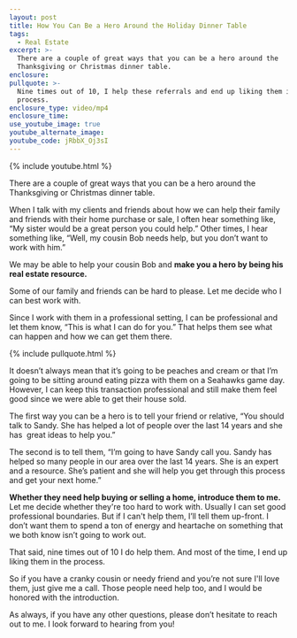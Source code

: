 ```yaml
---
layout: post
title: How You Can Be a Hero Around the Holiday Dinner Table
tags:
  - Real Estate
excerpt: >-
  There are a couple of great ways that you can be a hero around the
  Thanksgiving or Christmas dinner table.
enclosure:
pullquote: >-
  Nine times out of 10, I help these referrals and end up liking them in the
  process.
enclosure_type: video/mp4
enclosure_time:
use_youtube_image: true
youtube_alternate_image:
youtube_code: jRbbX_Oj3sI
---
```



{% include youtube.html %}

There are a couple of great ways that you can be a hero around the Thanksgiving or Christmas dinner table.

When I talk with my clients and friends about how we can help their family and friends with their home purchase or sale, I often hear something like, “My sister would be a great person you could help.” Other times, I hear something like, “Well, my cousin Bob needs help, but you don’t want to work with him.”

We may be able to help your cousin Bob and **make you a hero by being his real estate resource.**

Some of our family and friends can be hard to please. Let me decide who I can best work with.

Since I work with them in a professional setting, I can be professional and let them know, “This is what I can do for you.” That helps them see what can happen and how we can get them there.

{% include pullquote.html %}

It doesn’t always mean that it’s going to be peaches and cream or that I’m going to be sitting around eating pizza with them on a Seahawks game day. However, I can keep this transaction professional and still make them feel good since we were able to get their house sold.

The first way you can be a hero is to tell your friend or relative, “You should talk to Sandy. She has helped a lot of people over the last 14 years and she has  great ideas to help you.”

The second is to tell them, “I’m going to have Sandy call you. Sandy has helped so many people in our area over the last 14 years. She is an expert and a resource. She’s patient and she will help you get through this process and get your next home.”

**Whether they need help buying or selling a home, introduce them to me.** Let me decide whether they're too hard to work with. Usually I can set good professional boundaries. But if I can't help them, I’ll tell them up-front. I don’t want them to spend a ton of energy and heartache on something that we both know isn’t going to work out.

That said, nine times out of 10 I do help them. And most of the time, I end up liking them in the process.

So if you have a cranky cousin or needy friend and you’re not sure I'll love them, just give me a call. Those people need help too, and I would be honored with the introduction.

As always, if you have any other questions, please don’t hesitate to reach out to me. I look forward to hearing from you!